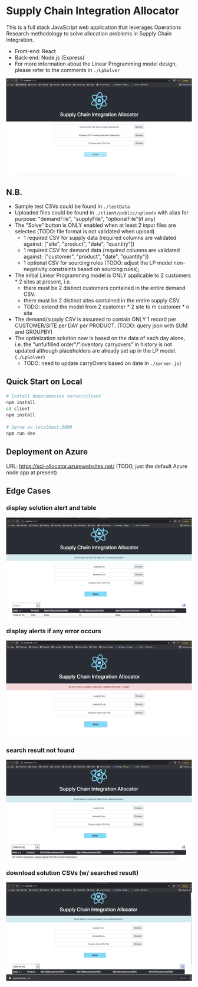 # Supply Chain Integration Allocator

This is a full stack JavaScript web application that leverages Operations Research methodology to solve allocation problems in Supply Chain Integration.
- Front-end: React
- Back-end: Node.js (Express)
- For more information about the Linear Programming model design, please refer to the comments in `./LpSolver`

![UI](https://github.com/EvelynCai/SCI-allocator/blob/main/client/public/start-view.png)

## N.B.
- Sample test CSVs could be found in `./testData`
- Uploaded files could be found in `./client/public/uploads` with alias for purpose: "demandFile", "supplyFile", "optionalFile"(if any)
- The "Solve" button is ONLY enabled when at least 2 input files are selected (TODO: file format is not validated when upload)
    - 1 required CSV for supply data (required columns are validated against: ["site", "product", "date", "quantity"])
    - 1 required CSV for demand data (required columns are validated against: ["customer", "product", "date", "quantity"])
    - 1 optional CSV for sourcing rules (TODO: adjust the LP model non-negativity constraints based on sourcing rules);
- The initial Linear Programming model is ONLY applicable to 2 customers * 2 sites at present, i.e. 
    - there must be 2 distinct customers contained in the entire demand CSV.
    - there must be 2 distinct sites contained in the entire supply CSV.
    - TODO: extend the model from 2 customer * 2 site to m customer * n site
- The demand/supply CSV is assumed to contain ONLY 1 record per CUSTOMER/SITE per DAY per PRODUCT. (TODO: query json with SUM and GROUPBY)
- The optimization solution now is based on the data of each day alone, i.e. the "unfulfilled order"/"inventory carryovers" in history is not updated although placeholders are already set up in the LP model. (`./LpSolver`)
    - TODO: need to update carryOvers based on date in `./server.js`)

## Quick Start on Local

```bash
# Install dependencies server/client
npm install
cd client
npm install

# Serve on localhost:3000
npm run dev
```

## Deployment on Azure 
URL: https://sci-allocator.azurewebsites.net/ (TODO, just the default Azure node app at present)

## Edge Cases
### display solution alert and table
![solution](https://github.com/EvelynCai/SCI-allocator/blob/main/client/public/display-solution-table-if-Ok.png)

### display alerts if any error occurs
![error-message](https://github.com/EvelynCai/SCI-allocator/blob/main/client/public/error-message.png)

### search result not found
![search-not-found](https://github.com/EvelynCai/SCI-allocator/blob/main/client/public/searched-solution-not-found.png)

### download solution CSVs (w/ searched result)
![UI](https://github.com/EvelynCai/SCI-allocator/blob/main/client/public/download-solution-of-searched-date.png)
